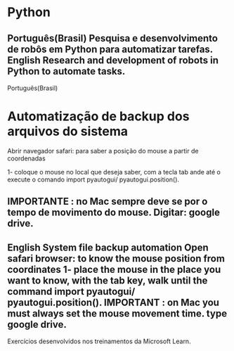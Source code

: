 # Python
Português(Brasil)
Pesquisa e desenvolvimento de robôs em Python para automatizar tarefas.
English
Research and development of robots in Python to automate tasks.
------------------------------------------------------------------------------------------------------------------------------------
Português(Brasil)
# Automatização de backup dos arquivos do sistema 
Abrir navegador safari: para saber a posição do mouse a partir de coordenadas 

1- coloque o mouse no local que deseja saber, com a tecla tab ande até o execute o comando import pyautogui/ pyautogui.position().
 
 IMPORTANTE : no Mac sempre deve se por o tempo de movimento do mouse. 
 Digitar:  google drive.
 ------------------------------------------------------------------------------------------------------------------------------------
English
System file backup automation
Open safari browser: to know the mouse position from coordinates
1- place the mouse in the place you want to know, with the tab key, walk until the command import pyautogui/ pyautogui.position().
IMPORTANT : on Mac you must always set the mouse movement time.
type google drive.
------------------------------------------------------------------------------------------------------------------------------------
Exercícios desenvolvidos nos treinamentos da Microsoft Learn.
